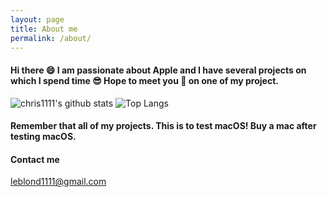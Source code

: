 ```yaml
---
layout: page
title: About me
permalink: /about/
---
```


#### Hi there 😄 I am passionate about Apple and I have several projects on which I spend time 😎 Hope to meet you 🤝 on one of my project.

![chris1111's github stats](https://github-readme-stats.vercel.app/api?username=chris1111&show_icons=true&theme=tokyonight)
![Top Langs](https://github-readme-stats.vercel.app/api/top-langs/?username=chris1111&show_icons=true&theme=tokyonight)

#### Remember that all of my projects. This is to test macOS!  Buy a mac after testing macOS.

#### Contact me

[leblond1111@gmail.com](mailto:leblond1111@gmail.com)
